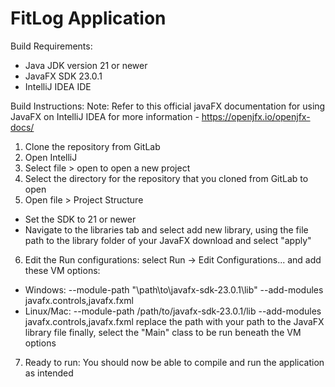 # FitLog Application


Build Requirements:
- Java JDK version 21 or newer
- JavaFX SDK 23.0.1
- IntelliJ IDEA IDE

Build Instructions:
Note: Refer to this official javaFX documentation for using JavaFX on IntelliJ IDEA for more information - https://openjfx.io/openjfx-docs/
1. Clone the repository from GitLab
2. Open IntelliJ
3. Select file > open to open a new project
4. Select the directory for the repository that you cloned from GitLab to open
5. Open file > Project Structure
- Set the SDK to 21 or newer
- Navigate to the libraries tab and select add new library, using the file path to the library folder of your JavaFX download and select "apply"
6. Edit the Run configurations:
select Run -> Edit Configurations... and add these VM options:
- Windows: --module-path "\path\to\javafx-sdk-23.0.1\lib" --add-modules javafx.controls,javafx.fxml
- Linux/Mac: --module-path /path/to/javafx-sdk-23.0.1/lib --add-modules javafx.controls,javafx.fxml
replace the path with your path to the JavaFX library file
finally, select the "Main" class to be run beneath the VM options
7. Ready to run:
You should now be able to compile and run the application as intended
